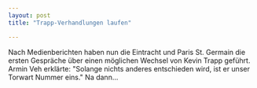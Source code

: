 ```yaml
---
layout: post
title: "Trapp-Verhandlungen laufen"

---
```


Nach Medienberichten haben nun die Eintracht und Paris St. Germain die ersten Gespräche über einen möglichen Wechsel von Kevin Trapp geführt. Armin Veh erklärte: "Solange nichts anderes entschieden wird, ist er unser Torwart Nummer eins." Na dann...


